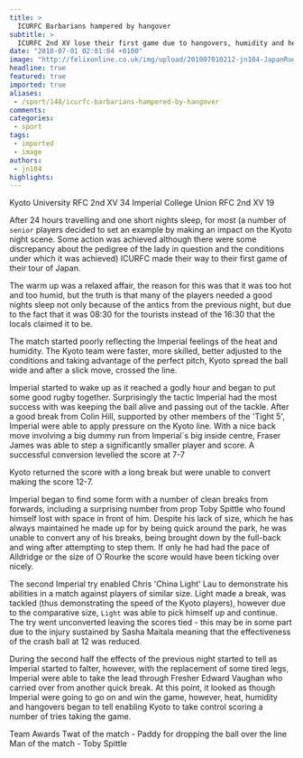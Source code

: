 ```yaml
---
title: >
  ICURFC Barbarians hampered by hangover
subtitle: >
  ICURFC 2nd XV lose their first game due to hangovers, humidity and heat - Toby Spittle &amp; Jovan Nedic report from Kyoto, Japan
date: "2010-07-01 02:01:04 +0100"
image: "http://felixonline.co.uk/img/upload/201007010212-jn104-JapanRug.jpg"
headline: true
featured: true
imported: true
aliases:
 - /sport/148/icurfc-barbarians-hampered-by-hangover
comments:
categories:
 - sport
tags:
 - imported
 - image
authors:
 - jn104
highlights:
---
```


Kyoto University RFC 2nd XV 34
 Imperial College Union RFC 2nd XV 19

After 24 hours travelling and one short nights sleep, for most (a number of `senior` players decided to set an example by making an impact on the Kyoto night scene. Some action was achieved although there were some discrepancy about the pedigree of the lady in question and the conditions under which it was achieved) ICURFC made their way to their first game of their tour of Japan.

The warm up was a relaxed affair, the reason for this was that it was too hot and too humid, but the truth is that many of the players needed a good nights sleep not only because of the antics from the previous night, but due to the fact that it was 08:30 for the tourists instead of the 16:30 that the locals claimed it to be.

The match started poorly reflecting the Imperial feelings of the heat and humidity. The Kyoto team were faster, more skilled, better adjusted to the conditions and taking advantage of the perfect pitch, Kyoto spread the ball wide and after a slick move, crossed the line.

Imperial started to wake up as it reached a godly hour and began to put some good rugby together. Surprisingly the tactic Imperial had the most success with was keeping the ball alive and passing out of the tackle. After a good break from Colin Hill, supported by other members of the 'Tight 5', Imperial were able to apply pressure on the Kyoto line. With a nice back move involving a big dummy run from Imperial`s big inside centre, Fraser James was able to step a significantly smaller player and score. A successful conversion levelled the score at 7-7

Kyoto returned the score with a long break but were unable to convert making the score 12-7.

Imperial began to find some form with a number of clean breaks from forwards, including a surprising number from prop Toby Spittle who found himself lost with space in front of him. Despite his lack of size, which he has always maintained he made up for by being quick around the park, he was unable to convert any of his breaks, being brought down by the full-back and wing after attempting to step them. If only he had had the pace of Alldridge or the size of O`Rourke the score would have been ticking over nicely.

The second Imperial try enabled Chris 'China Light' Lau to demonstrate his abilities in a match against players of similar size. Light made a break, was tackled (thus demonstrating the speed of the Kyoto players), however due to the comparative size, `Light` was able to pick himself up and continue. The try went unconverted leaving the scores tied - this may be in some part due to the injury sustained by Sasha Maitala meaning that the effectiveness of the crash ball at 12 was reduced.

During the second half the effects of the previous night started to tell as Imperial started to falter, however, with the replacement of some tired legs, Imperial were able to take the lead through Fresher Edward Vaughan who carried over from another quick break. At this point, it looked as though Imperial were going to go on and win the game, however, heat, humidity and hangovers began to tell enabling Kyoto to take control scoring a number of tries taking the game.

Team Awards
Twat of the match - Paddy for dropping the ball over the line
Man of the match - Toby Spittle
